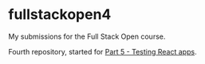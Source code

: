 # fullstackopen4
My submissions for the Full Stack Open course.

Fourth repository, started for [Part 5 - Testing React apps](https://fullstackopen.com/en/part5).